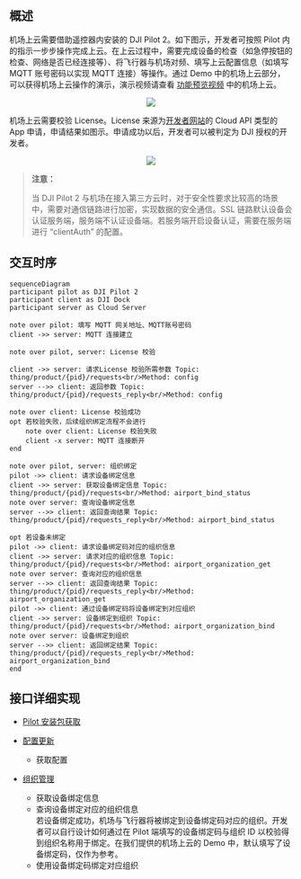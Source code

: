 ## 概述

机场上云需要借助遥控器内安装的 DJI Pilot 2。如下图示，开发者可按照 Pilot 内的指示一步步操作完成上云。在上云过程中，需要完成设备的检查（如急停按钮的检查、网络是否已经连接等）、将飞行器与机场对频、填写上云配置信息（如填写 MQTT 账号密码以实现 MQTT 连接）等操作。通过 Demo 中的机场上云部分，可以获得机场上云操作的演示，演示视频请查看 [功能预览视频](https://developer.dji.com/doc/cloud-api-tutorial/cn/quick-start/function-display-video.html) 中的机场上云。

<div align=center>
<img src="https://terra-1-g.djicdn.com/71a7d383e71a4fb8887a310eb746b47f/cloudapi/%E8%8D%89%E7%A8%BF%E9%A2%84%E8%A7%88%E5%9B%BE/%E6%9C%BA%E5%9C%BA%E5%80%9F%E5%8A%A9pilot%E4%B8%8A%E4%BA%91%E5%85%A5%E5%8F%A3.png" style="width:auto"/>
</div>

机场上云需要校验 License。License 来源为[开发者网站](https://developer.dji.com/user/apps/#all)的 Cloud API 类型的 App 申请，申请结果如图示。申请成功以后，开发者可以被判定为 DJI 授权的开发者。

<div align=center>
<img src="https://terra-1-g.djicdn.com/71a7d383e71a4fb8887a310eb746b47f/cloudapi/%E8%8D%89%E7%A8%BF%E9%A2%84%E8%A7%88%E5%9B%BE/cloudapi-app%20(1).png" style="width:auto"/>
</div>

> **注意：**
>
> 当 DJI Pilot 2 与机场在接入第三方云时，对于安全性要求比较高的场景中，需要对通信链路进行加密，实现数据的安全通信。SSL 链路默认设备会认证服务端，服务端不认证设备端。若服务端开启设备认证，需要在服务端进行 “clientAuth” 的配置。

## 交互时序

```mermaid
sequenceDiagram
participant pilot as DJI Pilot 2
participant client as DJI Dock
participant server as Cloud Server

note over pilot: 填写 MQTT 网关地址、MQTT账号密码
client ->> server: MQTT 连接建立

note over pilot, server: License 校验

client ->> server: 请求License 校验所需参数 Topic: thing/product/{pid}/requests<br/>Method: config
server -->> client: 返回参数 Topic: thing/product/{pid}/requests_reply<br/>Method: config

note over client: License 校验成功
opt 若校验失败，后续组织绑定流程不会进行
    note over client: License 校验失败
    client -x server: MQTT 连接断开
end

note over pilot, server: 组织绑定
pilot ->> client: 请求设备绑定信息
client ->> server: 获取设备绑定信息 Topic: thing/product/{pid}/requests<br/>Method: airport_bind_status
note over server: 查询设备绑定信息
server -->> client: 返回查询结果 Topic: thing/product/{pid}/requests_reply<br/>Method: airport_bind_status

opt 若设备未绑定
pilot ->> client: 请求设备绑定码对应的组织信息
client ->> server: 请求对应的组织信息 Topic: thing/product/{pid}/requests<br/>Method: airport_organization_get
note over server: 查询对应的组织信息
server -->> client: 返回查询结果 Topic: thing/product/{pid}/requests_reply<br/>Method: airport_organization_get
pilot ->> client: 通过设备绑定码将设备绑定到对应组织
client ->> server: 设备绑定到组织 Topic: thing/product/{pid}/requests<br/>Method: airport_organization_bind
note over server: 设备绑定到组织
server -->> client: 返回绑定结果 Topic: thing/product/{pid}/requests_reply<br/>Method: airport_organization_bind
end

```



## 接口详细实现

* [Pilot 安装包获取](https://sdk-forum.dji.net/hc/zh-cn/articles/6177232395801-Pilot2-%E6%80%8E%E4%B9%88%E5%AE%89%E8%A3%85-%E5%93%AA%E9%87%8C%E8%83%BD%E5%A4%9F%E8%8E%B7%E5%8F%96%E5%88%B0%E5%AE%89%E8%A3%85%E5%8C%85-)

* [配置更新](https://developer.dji.com/doc/cloud-api-tutorial/cn/server-api-reference/mqtt/thing-model/gateway/dock/config.html)
  * 获取配置 

* [组织管理](https://developer.dji.com/doc/cloud-api-tutorial/cn/server-api-reference/mqtt/thing-model/gateway/dock/organization.html)
  * 获取设备绑定信息
  * 查询设备绑定对应的组织信息<br/>
    若设备绑定成功，机场与飞行器将被绑定到设备绑定码对应的组织。开发者可以自行设计如何通过在 Pilot 端填写的设备绑定码与组织 ID 以校验得到组织名称用于绑定。在我们提供的机场上云的 Demo 中，默认填写了设备绑定码，仅作为参考。
  * 使用设备绑定码绑定对应组织
